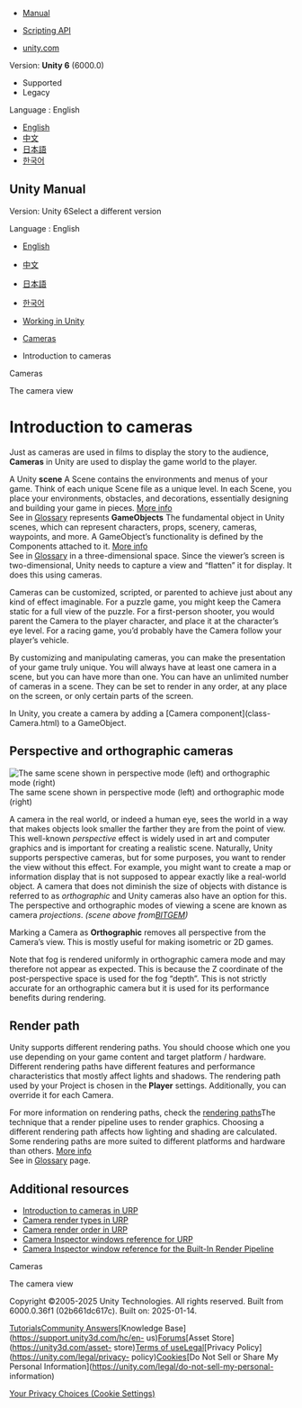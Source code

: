 [](https://docs.unity3d.com)

  * [Manual](../Manual/index.html)
  * [Scripting API](../ScriptReference/index.html)

  * [unity.com](https://unity.com/)

Version: **Unity 6** (6000.0)

  * Supported
  * Legacy

Language : English

  * [English](/Manual/CamerasOverview.html)
  * [中文](/cn/current/Manual/CamerasOverview.html)
  * [日本語](/ja/current/Manual/CamerasOverview.html)
  * [한국어](/kr/current/Manual/CamerasOverview.html)

[](https://docs.unity3d.com)

## Unity Manual

Version: Unity 6Select a different version

Language : English

  * [English](/Manual/CamerasOverview.html)
  * [中文](/cn/current/Manual/CamerasOverview.html)
  * [日本語](/ja/current/Manual/CamerasOverview.html)
  * [한국어](/kr/current/Manual/CamerasOverview.html)

  * [Working in Unity](working-in-unity.html)
  * [Cameras](Cameras.html)
  * Introduction to cameras

[](Cameras.html)

Cameras

[](CameraView.html)

The camera view

# Introduction to cameras

Just as cameras are used in films to display the story to the audience,
**Cameras** in Unity are used to display the game world to the player.

A Unity **scene** A Scene contains the environments and menus of your game.
Think of each unique Scene file as a unique level. In each Scene, you place
your environments, obstacles, and decorations, essentially designing and
building your game in pieces. [More info](CreatingScenes.html)  
See in [Glossary](Glossary.html#Scene) represents **GameObjects** The
fundamental object in Unity scenes, which can represent characters, props,
scenery, cameras, waypoints, and more. A GameObject’s functionality is defined
by the Components attached to it. [More info](class-GameObject.html)  
See in [Glossary](Glossary.html#GameObject) in a three-dimensional space.
Since the viewer’s screen is two-dimensional, Unity needs to capture a view
and “flatten” it for display. It does this using cameras.

Cameras can be customized, scripted, or parented to achieve just about any
kind of effect imaginable. For a puzzle game, you might keep the Camera static
for a full view of the puzzle. For a first-person shooter, you would parent
the Camera to the player character, and place it at the character’s eye level.
For a racing game, you’d probably have the Camera follow your player’s
vehicle.

By customizing and manipulating cameras, you can make the presentation of your
game truly unique. You will always have at least one camera in a scene, but
you can have more than one. You can have an unlimited number of cameras in a
scene. They can be set to render in any order, at any place on the screen, or
only certain parts of the screen.

In Unity, you create a camera by adding a [Camera component](class-
Camera.html) to a GameObject.

## Perspective and orthographic cameras

![The same scene shown in perspective mode \(left\) and orthographic mode
\(right\) ](../uploads/Main/CameraPerspectiveAndOrtho.jpg) The same scene
shown in perspective mode (left) and orthographic mode (right)

A camera in the real world, or indeed a human eye, sees the world in a way
that makes objects look smaller the farther they are from the point of view.
This well-known _perspective_ effect is widely used in art and computer
graphics and is important for creating a realistic scene. Naturally, Unity
supports perspective cameras, but for some purposes, you want to render the
view without this effect. For example, you might want to create a map or
information display that is not supposed to appear exactly like a real-world
object. A camera that does not diminish the size of objects with distance is
referred to as _orthographic_ and Unity cameras also have an option for this.
The perspective and orthographic modes of viewing a scene are known as camera
_projections_. _(scene above
from[BITGEM](https://www.assetstore.unity3d.com/en/#!/publisher/1299))_

Marking a Camera as **Orthographic** removes all perspective from the Camera’s
view. This is mostly useful for making isometric or 2D games.

Note that fog is rendered uniformly in orthographic camera mode and may
therefore not appear as expected. This is because the Z coordinate of the
post-perspective space is used for the fog “depth”. This is not strictly
accurate for an orthographic camera but it is used for its performance
benefits during rendering.

## Render path

Unity supports different rendering paths. You should choose which one you use
depending on your game content and target platform / hardware. Different
rendering paths have different features and performance characteristics that
mostly affect lights and shadows. The rendering path used by your Project is
chosen in the **Player** settings. Additionally, you can override it for each
Camera.

For more information on rendering paths, check the [rendering
paths](RenderingPaths.html)The technique that a render pipeline uses to render
graphics. Choosing a different rendering path affects how lighting and shading
are calculated. Some rendering paths are more suited to different platforms
and hardware than others. [More info](RenderingPaths.html)  
See in [Glossary](Glossary.html#RenderingPath) page.

## Additional resources

  * [Introduction to cameras in URP](urp/cameras/camera-differences-in-urp.html)
  * [Camera render types in URP](urp/camera-types-and-render-type.html)
  * [Camera render order in URP](urp/cameras-advanced.html)
  * [Camera Inspector windows reference for URP](urp/camera-components-reference-landing.html)
  * [Camera Inspector window reference for the Built-In Render Pipeline](class-Camera.html)

[](Cameras.html)

Cameras

[](CameraView.html)

The camera view

Copyright ©2005-2025 Unity Technologies. All rights reserved. Built from
6000.0.36f1 (02b661dc617c). Built on: 2025-01-14.

[Tutorials](https://learn.unity.com/)[Community
Answers](https://answers.unity3d.com)[Knowledge
Base](https://support.unity3d.com/hc/en-
us)[Forums](https://forum.unity3d.com)[Asset Store](https://unity3d.com/asset-
store)[Terms of
use](https://docs.unity3d.com/Manual/TermsOfUse.html)[Legal](https://unity.com/legal)[Privacy
Policy](https://unity.com/legal/privacy-
policy)[Cookies](https://unity.com/legal/cookie-policy)[Do Not Sell or Share
My Personal Information](https://unity.com/legal/do-not-sell-my-personal-
information)

[Your Privacy Choices (Cookie Settings)](javascript:void\(0\);)

